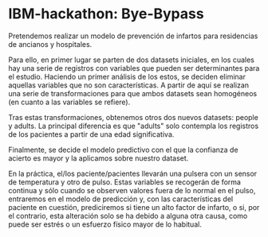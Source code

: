# IBM-hackathon: Bye-Bypass

Pretendemos realizar un modelo de prevención de infartos para residencias de ancianos y hospitales.

Para ello, en primer lugar se parten de dos datasets iniciales, en los cuales hay una serie de registros con variables que pueden ser determinantes para el estudio. Haciendo un primer análisis de los estos, se deciden eliminar aquellas variables que no son características.
A partir de aquí se realizan una serie de transformaciones para que ambos datasets sean homogéneos (en cuanto a las variables se refiere).

Tras estas transformaciones, obtenemos otros dos nuevos datasets: people y adults. La principal diferencia es que "adults" solo contempla los registros de los pacientes a partir de una edad significativa.

Finalmente, se decide el modelo predictivo con el que la confianza de acierto es mayor y la aplicamos sobre nuestro dataset.

En la práctica, el/los paciente/pacientes llevarán una pulsera con un sensor de temperatura y otro de pulso. Estas variables se recogerán de forma continua y sólo cuando se observen valores fuera de lo normal en el pulso, entraremos en el modelo de predicción y, con las características del paciente en cuestión, prediciremos si tiene un alto factor de infarto, o si, por el contrario, esta alteración solo se ha debido a alguna otra causa, como puede ser estrés o un esfuerzo físico mayor de lo habitual.
